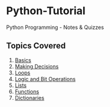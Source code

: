 # Python-Tutorial
Python Programming - Notes &amp; Quizzes 

## Topics Covered

1. [Basics](https://github.com/ShrikanthDeva/Python-Tutorial/tree/main/Basics)
2. [Making Decisions]()
3. [Loops]()
4. [Logic and Bit Operations]()
5. [Lists]()
6. [Functions]()
7. [Dictionaries]()
